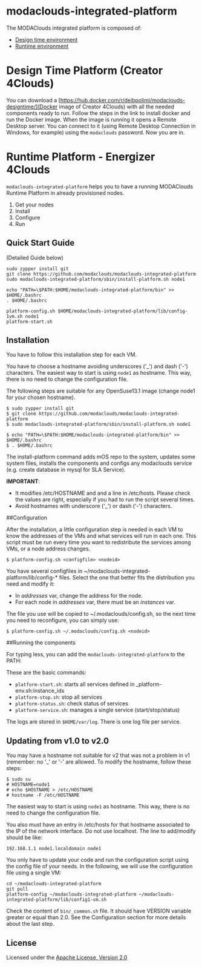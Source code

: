 # modaclouds-integrated-platform

The MODAClouds integrated platform is composed of:

* [Design time environment](#design-time-platform)
* [Runtime environment](#runtime-platform)

# Design Time Platform (Creator 4Clouds)

You can download a [https://hub.docker.com/r/deibpolimi/modaclouds-designtime/](Docker image of Creator 4Clouds) with all the needed components ready to run. Follow the steps in the link to install docker and run the Docker image. When the image is running it opens a Remote Desktop server. You can connect to it (using Remote Desktop Connection in Windows, for example) using the `modaclouds` password. Now you are in.

# Runtime Platform - Energizer 4Clouds

`modaclouds-integrated-platform` helps you to have a running MODAClouds Runtime Platform in already 
provisioned nodes.

1. Get your nodes
2. Install
3. Configure
4. Run


## Quick Start Guide ##

(Detailed Guide below)

    sudo zypper install git
    git clone https://github.com/modaclouds/modaclouds-integrated-platform
    sudo modaclouds-integrated-platform/sbin/install-platform.sh node1

    echo "PATH=\$PATH:$HOME/modaclouds-integrated-platform/bin" >> $HOME/.bashrc
    . $HOME/.bashrc

    platform-config.sh $HOME/modaclouds-integrated-platform/lib/config-1vm.sh node1
    platform-start.sh

## Installation

You have to follow this installation step for each VM.

You have to choose a hostname avoiding underscores ('\_') and dash ('-') characters.
The easiest way to start is using `node1` as hostname. 
This way, there is no need to change the configuration file.

The following steps are suitable for any OpenSuse13.1 image (change node1 for your chosen hostname).

    $ sudo zypper install git
    $ git clone https://github.com/modaclouds/modaclouds-integrated-platform
    $ sudo modaclouds-integrated-platform/sbin/install-platform.sh node1

    $ echo "PATH=\$PATH:$HOME/modaclouds-integrated-platform/bin" >> $HOME/.bashrc
    $ . $HOME/.bashrc

The install-platform command adds mOS repo to the system, updates some system files, installs the components and configs any modaclouds service (e.g. create database in mysql for SLA Service). 

**IMPORTANT**:

* It modifies /etc/HOSTNAME and and a line in /etc/hosts. Please check the values are right, especially if
  you had to run the script several times.
* Avoid hostnames with underscore ('\_') or dash ('-') characters.


##Configuration

After the installation, a little configuration step is needed in each VM to know the addresses 
of the VMs and what services will run in each one. This script must be run every time you want to 
redistribute the services among VMs, or a node address changes.

    $ platform-config.sh <configfile> <nodeid>

You have several configfiles in ~/modaclouds-integrated-platform/lib/config-\* files. Select the one that better fits the 
distribution you need and modify it:

* In _addresses_ var, change the address for the node.
* For each node in _addresses_ var, there must be an _instances_ var.

The file you use will be copied to ~/.modaclouds/config.sh,
so the next time you need to reconfigure, you can simply use:

    $ platform-config.sh ~/.modaclouds/config.sh <nodeid>


##Running the components

For typing less, you can add the `modaclouds-integrated-platform` to the PATH:


These are the basic commands:

* `platform-start.sh`: starts all services defined in \_platform-env.sh:instance\_ids
* `platform-stop.sh`: stop all services 
* `platform-status.sh`: check status of services
* `platform-service.sh`: manages a single service (start/stop/status)

The logs are stored in `$HOME/var/log`. There is one log file per service.

## Updating from v1.0 to v2.0

You may have a hostname not suitable for v2 that was not a problem in v1 (remember: no '\_' or '-' are allowed. To modify the hostname, follow these steps:

    $ sudo su
    # HOSTNAME=node1
    # echo $HOSTNAME > /etc/HOSTNAME
    # hostname -F /etc/HOSTNAME

The easiest way to start is using `node1` as hostname. This way, there is no need to change the configuration file.

You also must have an entry in /etc/hosts for that hostname associated to the IP of the network interface. Do not use localhost. The line to add/modify should be like:

    192.168.1.1 node1.localdomain node1

You only have to update your code and run the configuration script using the config file of your needs. In the following, we will use the configuration file using a single VM:

    cd ~/modaclouds-integrated-platform
    git pull
    platform-config ~/modaclouds-integrated-platform ~/modaclouds-integrated-platform/lib/config1-vm.sh

Check the content of `bin/_common.sh` file. It should have VERSION variable greater or equal than 2.0. See the Configuration section for more details about the last step.

## License ##

Licensed under the [Apache License, Version 2.0][1]

[1]: http://www.apache.org/licenses/LICENSE-2.0
